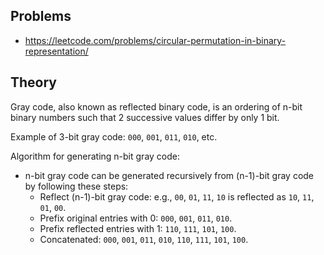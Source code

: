 ## Problems
- https://leetcode.com/problems/circular-permutation-in-binary-representation/

## Theory

Gray code, also known as reflected binary code, is an ordering of n-bit binary numbers such that 2 successive values differ by only 1 bit.

Example of 3-bit gray code: `000`, `001`, `011`, `010`, etc.

Algorithm for generating n-bit gray code:
- n-bit gray code can be generated recursively from (n-1)-bit gray code by following these steps:
    - Reflect (n-1)-bit gray code: e.g., `00`, `01`, `11`, `10` is reflected as `10`, `11`, `01`, `00`.
    - Prefix original entries with 0: `000`, `001`, `011`, `010`.
    - Prefix reflected entries with 1: `110`, `111`, `101`, `100`.
    - Concatenated: `000`, `001`, `011`, `010`, `110`, `111`, `101`, `100`.
